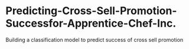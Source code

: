 # Predicting-Cross-Sell-Promotion-Successfor-Apprentice-Chef-Inc.
Building a classification model to predict success of cross sell promotion
